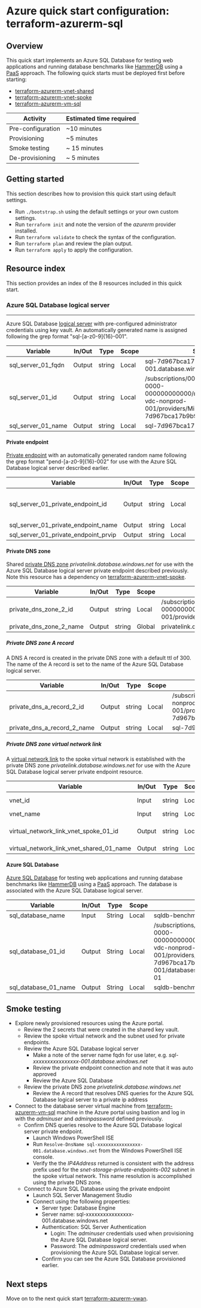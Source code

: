 # Azure quick start configuration: terraform-azurerm-sql  

## Overview

This quick start implements an Azure SQL Database for testing web applications and running database benchmarks like [HammerDB](https://www.hammerdb.com/) using a [PaaS](https://azure.microsoft.com/en-us/overview/what-is-paas/) approach. The following quick starts must be deployed first before starting:

* [terraform-azurerm-vnet-shared](../terraform-azurerm-vnet-shared)
* [terraform-azurerm-vnet-spoke](../terraform-azurerm-vnet-spoke)
* [terraform-azurerm-vm-sql](../terraform-azurerm-vm-sql)

Activity | Estimated time required
--- | ---
Pre-configuration | ~10 minutes
Provisioning | ~5 minutes
Smoke testing | ~ 15 minutes
De-provisioning | ~ 5 minutes

## Getting started

This section describes how to provision this quick start using default settings.

* Run `./bootstrap.sh` using the default settings or your own custom settings.
* Run `terraform init` and note the version of the *azurerm* provider installed.
* Run `terraform validate` to check the syntax of the configuration.
* Run `terraform plan` and review the plan output.
* Run `terraform apply` to apply the configuration.

## Resource index

This section provides an index of the 8 resources included in this quick start.

### Azure SQL Database logical server

---

Azure SQL Database [logical server](https://docs.microsoft.com/en-us/azure/azure-sql/database/logical-servers) with pre-configured administrator credentials using key vault. An automatically generated name is assigned following the grep format "sql-\[a-z0-9\]\{16\}-001".

Variable | In/Out | Type | Scope | Sample
--- | --- | --- | --- | ---
sql_server_01_fqdn | Output | string | Local | sql-7d967bca17b9b938-001.database.windows.net
sql_server_01_id | Output | string | Local | /subscriptions/00000000-0000-0000-0000-000000000000/resourceGroups/rg-vdc-nonprod-001/providers/Microsoft.Sql/servers/sql-7d967bca17b9b938-001
sql_server_01_name | Output | string | Local |  sql-7d967bca17b9b938-001

#### Private endpoint

[Private endpoint](https://docs.microsoft.com/en-us/azure/azure-sql/database/private-endpoint-overview) with an automatically generated random name following the grep format "pend-\[a-z0-9\]\{16\}-002" for use with the Azure SQL Database logical server described earlier.

Variable | In/Out | Type | Scope | Sample
--- | --- | --- | --- | ---
sql_server_01_private_endpoint_id | Output | string | Local | /subscriptions/00000000-0000-0000-0000-000000000000/resourceGroups/rg-vdc-nonprod-001/providers/Microsoft.Network/privateEndpoints/pend-e94eac79b564aa0a-002
sql_server_01_private_endpoint_name | Output | string | Local | pend-e94eac79b564aa0a-002
sql_server_01_private_endpoint_prvip | Output | string | Local | 10.2.1.100

#### Private DNS zone

Shared [private DNS zone](https://docs.microsoft.com/en-us/azure/dns/private-dns-privatednszone) *privatelink.database.windows.net* for use with the Azure SQL Database logical server private endpoint described previously. Note this resource has a dependency on [terraform-azurerm-vnet-spoke](../terraform-azurerm-vnet-spoke).

Variable | In/Out | Type | Scope | Sample
--- | --- | --- | --- | ---
private_dns_zone_2_id | Output | string | Local | /subscriptions/00000000-0000-0000-0000-000000000000/resourceGroups/rg-vdc-nonprod-001/providers/Microsoft.Network/privateDnsZones/privatelink.database.windows.net
private_dns_zone_2_name | Output | string | Global | privatelink.database.windows.net

##### Private DNS zone A record

A DNS A record is created in the private DNS zone with a default ttl of 300. The name of the A record is set to the name of the Azure SQL Database logical server.

Variable | In/Out | Type | Scope | Sample
--- | --- | --- | --- | ---
private_dns_a_record_2_id | Output | string | Local | /subscriptions/00000000-0000-0000-0000-000000000000/resourceGroups/rg-vdc-nonprod-001/providers/Microsoft.Network/privateDnsZones/privatelink.database.windows.net/A/sql-7d967bca17b9b938-001
private_dns_a_record_2_name | Output | string | Local | sql-7d967bca17b9b938-001

##### Private DNS zone virtual network link

A [virtual network link](https://docs.microsoft.com/en-us/azure/dns/private-dns-virtual-network-links) to the spoke virtual network is established with the private DNS zone *privatelink.database.windows.net* for use with the Azure SQL Database logical server private endpoint resource.

Variable | In/Out | Type | Scope | Sample
--- | --- | --- | --- | ---
vnet_id | Input | string | Local | /subscriptions/00000000-0000-0000-0000-000000000000/resourceGroups/rg-vdc-nonprod-001/providers/Microsoft.Network/virtualNetworks/vnet-spoke-001
vnet_name | Input | string | Local | vnet-spoke-001
virtual_network_link_vnet_spoke_01_id | Output | string | Local | /subscriptions/f6d69ee2-34d5-4ca8-a143-7a2fc1aeca55/resourceGroups/rg-vdc-nonprod-001/providers/Microsoft.Network/privateDnsZones/privatelink.database.windows.net/virtualNetworkLinks/pdnslnk-vnet-spoke-001-002
virtual_network_link_vnet_shared_01_name | Output | string | Local | pdnslnk-vnet-spoke-001-002

#### Azure SQL Database

[Azure SQL Database](https://docs.microsoft.com/en-us/azure/azure-sql/database/sql-database-paas-overview) for testing web applications and running database benchmarks like [HammerDB](https://www.hammerdb.com/) using a [PaaS](https://azure.microsoft.com/en-us/overview/what-is-paas/) approach. The database is associated with the Azure SQL Database logical server.

Variable | In/Out | Type | Scope | Sample
--- | --- | --- | --- | ---
sql_database_name | Input | String | Local | sqldb-benchmarktest-01
sql_database_01_id | Output | String | Local | /subscriptions/00000000-0000-0000-0000-000000000000/resourceGroups/rg-vdc-nonprod-001/providers/Microsoft.Sql/servers/sql-7d967bca17b9b938-001/databases/sqldb-benchmarktest-01
sql_database_01_name | Output | String | Local | sqldb-benchmarktest-01

## Smoke testing

* Explore newly provisioned resources using the Azure portal.
  * Review the 2 secrets that were created in the shared key vault.
  * Review the spoke virtual network and the subnet used for private endpoints.
  * Review the Azure SQL Database logical server
    * Make a note of the server name fqdn for use later, e.g. *sql-xxxxxxxxxxxxxxxx-001.database.windows.net*
    * Review the private endpoint connection and note that it was auto approved
    * Review the Azure SQL Database
  * Review the private DNS zone *privatelink.database.windows.net*
    * Review the A record that resolves DNS queries for the Azure SQL Database logical server to a private ip address
* Connect to the database server virtual machine from [terraform-azurerm-vm-sql](../terraform-azurerm-vm-sql) machine in the Azure portal using bastion and log in with the *adminuser* and *adminpassword* defined previously.
  * Confirm DNS queries resolve to the Azure SQL Database logical server private endpoint.
    * Launch Windows PowerShell ISE
    * Run `Resolve-DnsName sql-xxxxxxxxxxxxxxxx-001.database.windows.net` from the Windows PowerShell ISE console.  
    * Verify the the *IP4Address* returned is consistent with the address prefix used for the *snet-storage-private-endpoints-002* subnet in the spoke virtual network. This name resolution is accomplished using the private DNS zone.
  * Connect to Azure SQL Database using the private endpoint
    * Launch SQL Server Management Studio
    * Connect using the following properties:
      * Server type: Database Engine
      * Server name: sql-xxxxxxxxxxxxxxxx-001.database.windows.net
      * Authentication: SQL Server Authentication
        * Login: The *adminuser* credentials used when provisioning the  Azure SQL Database logical server.
        * Password: The *adminpassword* credentials used when provisioning the Azure SQL Database logical server.
      * Confirm you can see the Azure SQL Database provisioned earlier.

## Next steps

Move on to the next quick start [terraform-azurerm-vwan](../terraform-azurerm-vwan).

